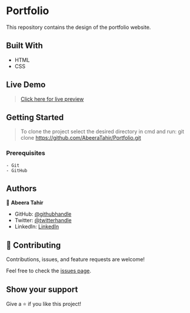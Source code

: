 # Portfolio

This repository contains the design of the portfolio website.

## Built With

- HTML
- CSS

## Live Demo
> [Click here for live preview](https://abeeratahir.github.io/Portfolio/)

## Getting Started

> To clone the project select the desired directory in cmd and run: git clone https://github.com/AbeeraTahir/Portfolio.git

### Prerequisites

    - Git
    - GitHub

## Authors

👤 **Abeera Tahir**

- GitHub: [@githubhandle](https://github.com/AbeeraTahir)
- Twitter: [@twitterhandle]( https://twitter.com/AbeeraTahir8?t=z5CjMpmHMZmS98i09gUpYA&s=08)
- LinkedIn: [LinkedIn](https://www.linkedin.com/in/abeera-tahir-961893176)

## 🤝 Contributing

Contributions, issues, and feature requests are welcome!

Feel free to check the [issues page](../../issues/).

## Show your support

Give a ⭐️ if you like this project!
